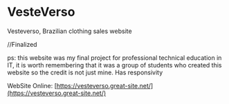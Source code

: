 # VesteVerso
Vesteverso, Brazilian clothing sales website

//Finalized

ps: this website was my final project for professional technical education in IT, it is worth remembering that it was a group of students who created this website so the credit is not just mine. Has responsivity 

WebSite Online: [https://vesteverso.great-site.net/](https://vesteverso.great-site.net/)
